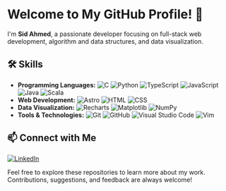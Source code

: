 # Welcome to My GitHub Profile! 👋

I'm **Sid Ahmed**, a passionate developer focusing on full-stack web development, algorithm and data structures, and data visualization.


## 🛠️ Skills

- **Programming Languages:** ![C](https://img.shields.io/badge/C-A8B9CC?style=flat-square&logo=c&logoColor=white) ![Python](https://img.shields.io/badge/Python-3776AB?style=flat-square&logo=python&logoColor=white) ![TypeScript](https://img.shields.io/badge/TypeScript-007ACC?style=flat-square&logo=typescript&logoColor=white) ![JavaScript](https://img.shields.io/badge/JavaScript-F7DF1E?style=flat-square&logo=javascript&logoColor=black) ![Java](https://img.shields.io/badge/Java-007396?style=flat-square&logo=java&logoColor=white) ![Scala](https://img.shields.io/badge/Scala-DC322F?style=flat-square&logo=scala&logoColor=white)
- **Web Development:** ![Astro](https://img.shields.io/badge/Astro-0C1222?style=flat-square&logo=astro&logoColor=FDFDFE) ![HTML](https://img.shields.io/badge/HTML-E34F26?style=flat-square&logo=html5&logoColor=white) ![CSS](https://img.shields.io/badge/CSS-1572B6?style=flat-square&logo=css3&logoColor=white)
- **Data Visualization:** ![Recharts](https://img.shields.io/badge/Recharts-61DAFB?style=flat-square&logo=react&logoColor=black) ![Matplotlib](https://img.shields.io/badge/Matplotlib-11557C?style=flat-square&logo=python&logoColor=white) ![NumPy](https://img.shields.io/badge/NumPy-013243?style=flat-square&logo=numpy&logoColor=white)
- **Tools & Technologies:** ![Git](https://img.shields.io/badge/Git-F05032?style=flat-square&logo=git&logoColor=white) ![GitHub](https://img.shields.io/badge/GitHub-181717?style=flat-square&logo=github&logoColor=white) ![Visual Studio Code](https://img.shields.io/badge/VS%20Code-007ACC?style=flat-square&logo=visual-studio-code&logoColor=white) ![Vim](https://img.shields.io/badge/Vim-019733?style=flat-square&logo=vim&logoColor=white)

## 📫 Connect with Me

[![LinkedIn](https://img.shields.io/badge/LinkedIn-0A66C2?style=flat-square&logo=linkedin&logoColor=white)](https://www.linkedin.com/in/sidahmed-brahimi/)

Feel free to explore these repositories to learn more about my work. Contributions, suggestions, and feedback are always welcome!
